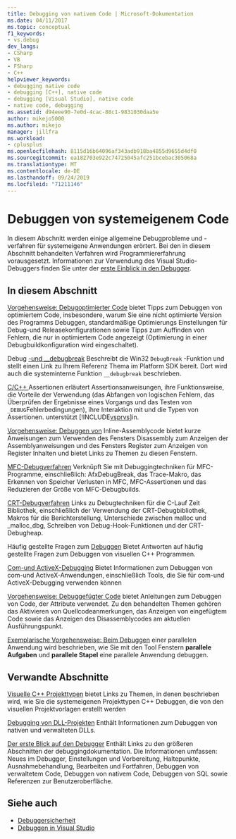 ```yaml
---
title: Debugging von nativem Code | Microsoft-Dokumentation
ms.date: 04/11/2017
ms.topic: conceptual
f1_keywords:
- vs.debug
dev_langs:
- CSharp
- VB
- FSharp
- C++
helpviewer_keywords:
- debugging native code
- debugging [C++], native code
- debugging [Visual Studio], native code
- native code, debugging
ms.assetid: d94eee90-7e0d-4cac-88c1-9831030daa5e
author: mikejo5000
ms.author: mikejo
manager: jillfra
ms.workload:
- cplusplus
ms.openlocfilehash: 8115d16b64096af343adb918ba4855d9655d4df0
ms.sourcegitcommit: ea182703e922c74725045afc251bcebac305068a
ms.translationtype: MT
ms.contentlocale: de-DE
ms.lasthandoff: 09/24/2019
ms.locfileid: "71211146"
---
```

# <a name="debugging-native-code"></a>Debuggen von systemeigenem Code
In diesem Abschnitt werden einige allgemeine Debugprobleme und -verfahren für systemeigene Anwendungen erörtert. Bei den in diesem Abschnitt behandelten Verfahren wird Programmiererfahrung vorausgesetzt. Informationen zur Verwendung des Visual Studio-Debuggers finden Sie unter der [erste Einblick in den Debugger](../debugger/debugger-feature-tour.md).

## <a name="in-this-section"></a>In diesem Abschnitt
 [Vorgehensweise: Debugoptimierter Code](../debugger/how-to-debug-optimized-code.md) bietet Tipps zum Debuggen von optimiertem Code, insbesondere, warum Sie eine nicht optimierte Version des Programms Debuggen, standardmäßige Optimierungs Einstellungen für Debug-und Releasekonfigurationen sowie Tipps zum Auffinden von Fehlern, die nur in optimiertem Code angezeigt (Optimierung in einer Debugbuildkonfiguration wird eingeschaltet).

 Debug [-und __debugbreak](../debugger/debugbreak-and-debugbreak.md) Beschreibt die Win32 `DebugBreak` -Funktion und stellt einen Link zu Ihrem Referenz Thema im Platform SDK bereit. Dort wird auch die systeminterne Funktion `__debugbreak` beschrieben.

 [C/C++ ](../debugger/c-cpp-assertions.md) Assertionen erläutert Assertionsanweisungen, ihre Funktionsweise, die Vorteile der Verwendung (das Abfangen von logischen Fehlern, das Überprüfen der Ergebnisse eines Vorgangs und das Testen von `_DEBUG`Fehlerbedingungen), ihre Interaktion mit und die Typen von Assertionen. unterstützt [!INCLUDE[vsprvs](../code-quality/includes/vsprvs_md.md)]in.

 [Vorgehensweise: Debuggen von](../debugger/how-to-debug-inline-assembly-code.md) Inline-Assemblycode bietet kurze Anweisungen zum Verwenden des Fensters Disassembly zum Anzeigen der Assemblyanweisungen und des Fensters Register zum Anzeigen von Register Inhalten und bietet Links zu Themen zu diesen Fenstern.

 [MFC-Debugverfahren](../debugger/mfc-debugging-techniques.md) Verknüpft Sie mit Debuggingtechniken für MFC-Programme, einschließlich: AfxDebugBreak, das Trace-Makro, das Erkennen von Speicher Verlusten in MFC, MFC-Assertionen und das Reduzieren der Größe von MFC-Debugbuilds.

 [CRT-Debugverfahren](../debugger/crt-debugging-techniques.md) Links zu Debugtechniken für die C-Lauf Zeit Bibliothek, einschließlich der Verwendung der CRT-Debugbibliothek, Makros für die Berichterstellung, Unterschiede zwischen malloc und _malloc_dbg, Schreiben von Debug-Hook-Funktionen und der CRT-Debugheap.

 Häufig gestellte Fragen zum [Debuggen](../debugger/debugging-native-code-faqs.md) Bietet Antworten auf häufig gestellte Fragen zum Debuggen von visuellen C++ Programmen.

 [Com-und ActiveX-Debugging](../debugger/com-and-activex-debugging.md) Bietet Informationen zum Debuggen von com-und ActiveX-Anwendungen, einschließlich Tools, die Sie für com-und ActiveX-Debugging verwenden können

 [Vorgehensweise: Debuggefügter Code](../debugger/how-to-debug-injected-code.md) bietet Anleitungen zum Debuggen von Code, der Attribute verwendet. Zu den behandelten Themen gehören das Aktivieren von Quellcodeanmerkungen, das Anzeigen von eingefügtem Code sowie das Anzeigen des Disassemblycodes am aktuellen Ausführungspunkt.

 [Exemplarische Vorgehensweise: Beim Debuggen](../debugger/walkthrough-debugging-a-parallel-application.md) einer parallelen Anwendung wird beschrieben, wie Sie mit den Tool Fenstern **parallele Aufgaben** und **parallele Stapel** eine parallele Anwendung debuggen.

## <a name="related-sections"></a>Verwandte Abschnitte
 [Visuelle C++ Projekttypen](../debugger/debugging-preparation-visual-cpp-project-types.md) bietet Links zu Themen, in denen beschrieben wird, wie Sie die systemeigenen Projekttypen C++ Debuggen, die von den visuellen Projektvorlagen erstellt werden

 [Debugging von DLL-Projekten](../debugger/debugging-dll-projects.md) Enthält Informationen zum Debuggen von nativen und verwalteten DLLs.

 [Der erste Blick auf den Debugger](../debugger/debugger-feature-tour.md) Enthält Links zu den größeren Abschnitten der debuggingdokumentation. Die Informationen umfassen: Neues im Debugger, Einstellungen und Vorbereitung, Haltepunkte, Ausnahmebehandlung, Bearbeiten und Fortfahren, Debuggen von verwaltetem Code, Debuggen von nativem Code, Debuggen von SQL sowie Referenzen zur Benutzeroberfläche.

## <a name="see-also"></a>Siehe auch

- [Debuggersicherheit](../debugger/debugger-security.md)
- [Debuggen in Visual Studio](../debugger/index.yml)